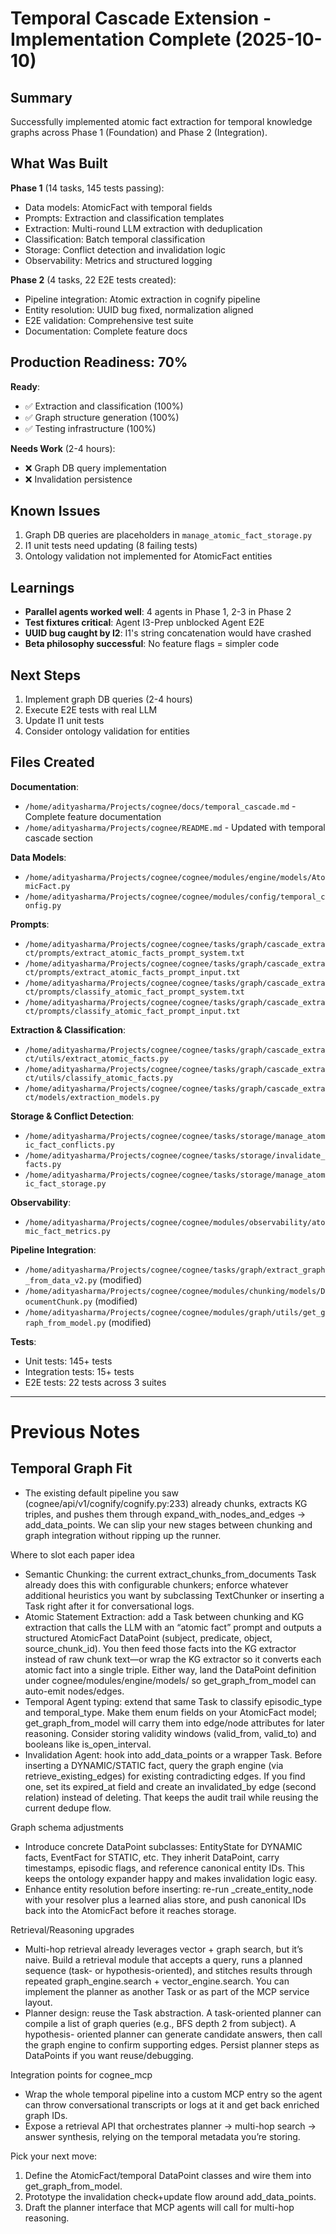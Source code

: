 # Temporal Cascade Extension - Implementation Complete (2025-10-10)

## Summary

Successfully implemented atomic fact extraction for temporal knowledge graphs across Phase 1 (Foundation) and Phase 2 (Integration).

## What Was Built

**Phase 1** (14 tasks, 145 tests passing):
- Data models: AtomicFact with temporal fields
- Prompts: Extraction and classification templates
- Extraction: Multi-round LLM extraction with deduplication
- Classification: Batch temporal classification
- Storage: Conflict detection and invalidation logic
- Observability: Metrics and structured logging

**Phase 2** (4 tasks, 22 E2E tests created):
- Pipeline integration: Atomic extraction in cognify pipeline
- Entity resolution: UUID bug fixed, normalization aligned
- E2E validation: Comprehensive test suite
- Documentation: Complete feature docs

## Production Readiness: 70%

**Ready**:
- ✅ Extraction and classification (100%)
- ✅ Graph structure generation (100%)
- ✅ Testing infrastructure (100%)

**Needs Work** (2-4 hours):
- ❌ Graph DB query implementation
- ❌ Invalidation persistence

## Known Issues

1. Graph DB queries are placeholders in `manage_atomic_fact_storage.py`
2. I1 unit tests need updating (8 failing tests)
3. Ontology validation not implemented for AtomicFact entities

## Learnings

- **Parallel agents worked well**: 4 agents in Phase 1, 2-3 in Phase 2
- **Test fixtures critical**: Agent I3-Prep unblocked Agent E2E
- **UUID bug caught by I2**: I1's string concatenation would have crashed
- **Beta philosophy successful**: No feature flags = simpler code

## Next Steps

1. Implement graph DB queries (2-4 hours)
2. Execute E2E tests with real LLM
3. Update I1 unit tests
4. Consider ontology validation for entities

## Files Created

**Documentation**:
- `/home/adityasharma/Projects/cognee/docs/temporal_cascade.md` - Complete feature documentation
- `/home/adityasharma/Projects/cognee/README.md` - Updated with temporal cascade section

**Data Models**:
- `/home/adityasharma/Projects/cognee/cognee/modules/engine/models/AtomicFact.py`
- `/home/adityasharma/Projects/cognee/cognee/modules/config/temporal_config.py`

**Prompts**:
- `/home/adityasharma/Projects/cognee/cognee/tasks/graph/cascade_extract/prompts/extract_atomic_facts_prompt_system.txt`
- `/home/adityasharma/Projects/cognee/cognee/tasks/graph/cascade_extract/prompts/extract_atomic_facts_prompt_input.txt`
- `/home/adityasharma/Projects/cognee/cognee/tasks/graph/cascade_extract/prompts/classify_atomic_fact_prompt_system.txt`
- `/home/adityasharma/Projects/cognee/cognee/tasks/graph/cascade_extract/prompts/classify_atomic_fact_prompt_input.txt`

**Extraction & Classification**:
- `/home/adityasharma/Projects/cognee/cognee/tasks/graph/cascade_extract/utils/extract_atomic_facts.py`
- `/home/adityasharma/Projects/cognee/cognee/tasks/graph/cascade_extract/utils/classify_atomic_facts.py`
- `/home/adityasharma/Projects/cognee/cognee/tasks/graph/cascade_extract/models/extraction_models.py`

**Storage & Conflict Detection**:
- `/home/adityasharma/Projects/cognee/cognee/tasks/storage/manage_atomic_fact_conflicts.py`
- `/home/adityasharma/Projects/cognee/cognee/tasks/storage/invalidate_facts.py`
- `/home/adityasharma/Projects/cognee/cognee/tasks/storage/manage_atomic_fact_storage.py`

**Observability**:
- `/home/adityasharma/Projects/cognee/cognee/modules/observability/atomic_fact_metrics.py`

**Pipeline Integration**:
- `/home/adityasharma/Projects/cognee/cognee/tasks/graph/extract_graph_from_data_v2.py` (modified)
- `/home/adityasharma/Projects/cognee/cognee/modules/chunking/models/DocumentChunk.py` (modified)
- `/home/adityasharma/Projects/cognee/cognee/modules/graph/utils/get_graph_from_model.py` (modified)

**Tests**:
- Unit tests: 145+ tests
- Integration tests: 15+ tests
- E2E tests: 22 tests across 3 suites

---

# Previous Notes

## Temporal Graph Fit

  - The existing default pipeline you saw (cognee/api/v1/cognify/cognify.py:233) already chunks, extracts KG triples, and pushes them through
    expand_with_nodes_and_edges → add_data_points. We can slip your new stages between chunking and graph integration without ripping up the runner.

  Where to slot each paper idea

  - Semantic Chunking: the current extract_chunks_from_documents Task already does this with configurable chunkers; enforce whatever additional heuristics you
    want by subclassing TextChunker or inserting a Task right after it for conversational logs.
  - Atomic Statement Extraction: add a Task between chunking and KG extraction that calls the LLM with an “atomic fact” prompt and outputs a structured
    AtomicFact DataPoint (subject, predicate, object, source_chunk_id). You then feed those facts into the KG extractor instead of raw chunk text—or wrap
    the KG extractor so it converts each atomic fact into a single triple. Either way, land the DataPoint definition under cognee/modules/engine/models/ so
    get_graph_from_model can auto-emit nodes/edges.
  - Temporal Agent typing: extend that same Task to classify episodic_type and temporal_type. Make them enum fields on your AtomicFact model;
    get_graph_from_model will carry them into edge/node attributes for later reasoning. Consider storing validity windows (valid_from, valid_to) and booleans
    like is_open_interval.
  - Invalidation Agent: hook into add_data_points or a wrapper Task. Before inserting a DYNAMIC/STATIC fact, query the graph engine (via retrieve_existing_edges)
    for existing contradicting edges. If you find one, set its expired_at field and create an invalidated_by edge (second relation) instead of deleting. That
    keeps the audit trail while reusing the current dedupe flow.

  Graph schema adjustments

  - Introduce concrete DataPoint subclasses: EntityState for DYNAMIC facts, EventFact for STATIC, etc. They inherit DataPoint, carry timestamps, episodic flags,
    and reference canonical entity IDs. This keeps the ontology expander happy and makes invalidation logic easy.
  - Enhance entity resolution before inserting: re-run _create_entity_node with your resolver plus a learned alias store, and push canonical IDs back into the
    AtomicFact before it reaches storage.

  Retrieval/Reasoning upgrades

  - Multi-hop retrieval already leverages vector + graph search, but it’s naive. Build a retrieval module that accepts a query, runs a planned sequence (task- or
    hypothesis-oriented), and stitches results through repeated graph_engine.search + vector_engine.search. You can implement the planner as another Task or as
    part of the MCP service layout.
  - Planner design: reuse the Task abstraction. A task-oriented planner can compile a list of graph queries (e.g., BFS depth 2 from subject). A hypothesis-
    oriented planner can generate candidate answers, then call the graph engine to confirm supporting edges. Persist planner steps as DataPoints if you want
    reuse/debugging.

  Integration points for cognee_mcp

  - Wrap the whole temporal pipeline into a custom MCP entry so the agent can throw conversational transcripts or logs at it and get back enriched graph IDs.
  - Expose a retrieval API that orchestrates planner → multi-hop search → answer synthesis, relying on the temporal metadata you’re storing.

  Pick your next move:

  1. Define the AtomicFact/temporal DataPoint classes and wire them into get_graph_from_model.
  2. Prototype the invalidation check+update flow around add_data_points.
  3. Draft the planner interface that MCP agents will call for multi-hop reasoning.
